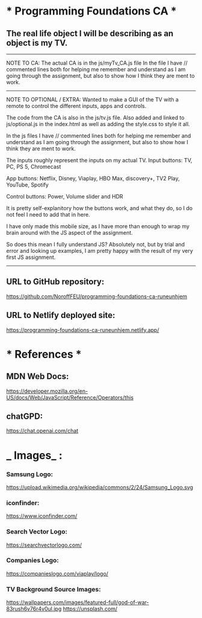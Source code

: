 # ****\***** Programming Foundations CA ****\*****

## The real life object I will be describing as an object is my TV.

---

NOTE TO CA:
The actual CA is in the js/myTv_CA.js file
In the file I have // commented lines both for helping me
remember and understand as I am going through the assignment,
but also to show how I think they are ment to work.

---

NOTE TO OPTIONAL / EXTRA:
Wanted to make a GUI of the TV with a remote to control
the different inputs, apps and controls.

The code from the CA is also in the js/tv.js file.
Also added and linked to js/optional.js in the index.html
as well as adding the style.css to style it all.

In the js files I have // commented lines both for helping me
remember and understand as I am going through the assignment,
but also to show how I think they are ment to work.

The inputs roughly represent the inputs on my actual TV.
Input buttons:
TV, PC, PS 5, Chromecast

App buttons:
Netflix, Disney, Viaplay, HBO Max, discovery+, TV2 Play, YouTube, Spotify

Control buttons:
Power, Volume slider and HDR

It is pretty self-explanitory how the buttons work, and what they do,
so I do not feel I need to add that in here.

I have only made this mobile size, as I have more than enough
to wrap my brain around with the JS aspect of the assignment.

So does this mean I fully understand JS?
Absolutely not, but by trial and error and looking up examples,
I am pretty happy with the result of my very first JS assignment.

---

## URL to GitHub repository:

https://github.com/NoroffFEU/programming-foundations-ca-runeunhjem

## URL to Netlify deployed site:

https://programming-foundations-ca-runeunhjem.netlify.app/

# ****\***** References ****\*****

## MDN Web Docs:

https://developer.mozilla.org/en-US/docs/Web/JavaScript/Reference/Operators/this

## chatGPD:

https://chat.openai.com/chat

# **_ Images_** :

### Samsung Logo:

https://upload.wikimedia.org/wikipedia/commons/2/24/Samsung_Logo.svg

### iconfinder:

https://www.iconfinder.com/

### Search Vector Logo:

https://searchvectorlogo.com/

### Companies Logo:

https://companieslogo.com/viaplay/logo/

### TV Background Source Images:

https://wallpapers.com/images/featured-full/god-of-war-83rush6v76r4v0ul.jpg
https://unsplash.com/
